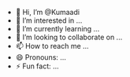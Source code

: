 - 👋 Hi, I’m @Kumaadi
- 👀 I’m interested in ...
- 🌱 I’m currently learning ...
- 💞️ I’m looking to collaborate on ...
- 📫 How to reach me ...
- 😄 Pronouns: ...
- ⚡ Fun fact: ...

<!---
Kumaadi/Kumaadi is a ✨ special ✨ repository because its `README.md` (this file) appears on your GitHub profile.
You can click the Preview link to take a look at your changes.
--->
